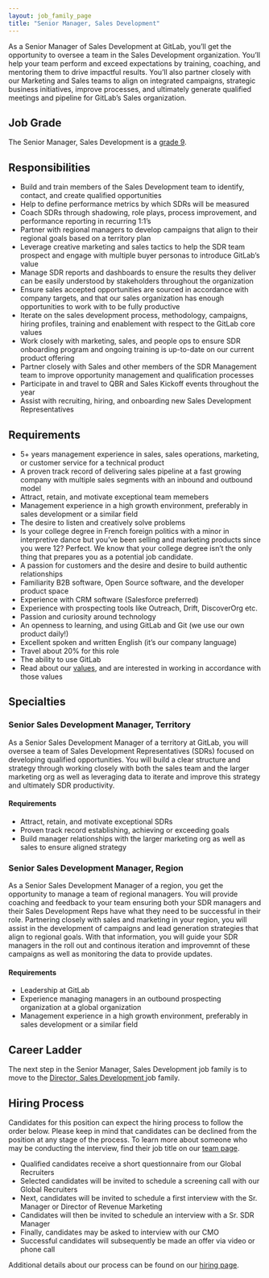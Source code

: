 ```yaml
---
layout: job_family_page
title: "Senior Manager, Sales Development"
---
```


As a Senior Manager of Sales Development at GitLab, you’ll get the opportunity to oversee a team in the Sales Development organization. You’ll help your team perform and exceed expectations by training, coaching, and mentoring them to drive impactful results. You’ll also partner closely with our Marketing and Sales teams to align on integrated campaigns, strategic business initiatives, improve processes, and ultimately generate qualified meetings and pipeline for GitLab’s Sales organization.

## Job Grade

The Senior Manager, Sales Development is a [grade 9](/handbook/total-rewards/compensation/compensation-calculator/#gitlab-job-grades).


## Responsibilities
- Build and train members of the Sales Development team to identify, contact, and create qualified opportunities
- Help to define performance metrics by which SDRs will be measured
- Coach SDRs through shadowing, role plays, process improvement, and performance reporting in recurring 1:1’s
- Partner with regional managers to develop campaigns that align to their regional goals based on a territory plan
- Leverage creative marketing and sales tactics to help the SDR team prospect and engage with multiple buyer personas to introduce GitLab’s value
- Manage SDR reports and dashboards to ensure the results they deliver can be easily understood by stakeholders throughout the organization
- Ensure sales accepted opportunities are sourced in accordance with company targets, and that our sales organization has enough opportunities to work with to be fully productive
- Iterate on the sales development process, methodology, campaigns, hiring profiles, training and enablement with respect to the GitLab core values
- Work closely with marketing, sales, and people ops to ensure SDR onboarding program and ongoing training is up-to-date on our current product offering
- Partner closely with Sales and other members of the SDR Management team to improve opportunity management and qualification processes
- Participate in and travel to QBR and Sales Kickoff events throughout the year
- Assist with recruiting, hiring, and onboarding new Sales Development Representatives

## Requirements
* 5+ years management experience in sales, sales operations, marketing, or customer service for a technical product
* A proven track record of delivering sales pipeline at a fast growing company with multiple sales segments with an inbound and outbound model
* Attract, retain, and motivate exceptional team memebers
* Management experience in a high growth environment, preferably in sales development or a similar field
* The desire to listen and creatively solve problems
* Is your college degree in French foreign politics with a minor in interpretive dance but you’ve been selling and marketing products since you were 12? Perfect. We know that your college degree isn’t the only thing that prepares you as a potential job candidate.
* A passion for customers and the desire and desire to build authentic relationships
* Familiarity B2B software, Open Source software, and the developer product space
* Experience with CRM software (Salesforce preferred)
* Experience with prospecting tools like Outreach, Drift, DiscoverOrg etc.
* Passion and curiosity around technology
* An openness to learning, and using GitLab and Git (we use our own product daily!)
* Excellent spoken and written English (it’s our company language)
* Travel about 20% for this role
* The ability to use GitLab
* Read about our [values](/handbook/values/), and are interested in working in accordance with those values

## Specialties
### Senior Sales Development Manager, Territory
As a Senior Sales Development Manager of a territory at GitLab, you will oversee a team of Sales Development Representatives (SDRs) focused on developing qualified opportunities. You will build a clear structure and strategy through working closely with both the sales team and the larger marketing org as well as leveraging data to iterate and improve this strategy and ultimately SDR productivity.

#### Requirements
*  Attract, retain, and motivate exceptional SDRs
*  Proven track record establishing, achieving or exceeding goals
*  Build manager relationships with the larger marketing org as well as sales to ensure aligned strategy

### Senior Sales Development Manager, Region
As a Senior Sales Development Manager of a region, you get the opportunity to manage a team of regional managers. You will provide coaching and feedback to your team ensuring both your SDR managers and their Sales Development Reps have what they need to be successful in their role. Partnering closely with sales and marketing in your region, you will assist in the development of campaigns and lead generation strategies that align to regional goals. With that information, you will guide your SDR managers in the roll out and continous iteration and improvemnt of these campaigns as well as monitoring the data to provide updates.

#### Requirements
*  Leadership at GitLab
*  Experience managing managers in an outbound prospecting organization at a global organization
*  Management experience in a high growth environment, preferably in sales development or a similar field

## Career Ladder

The next step in the Senior Manager, Sales Development job family is to move to the [Director, Sales Development ](/job-families/marketing/sales-development-leadership/) job family. 

## Hiring Process
Candidates for this position can expect the hiring process to follow the order below. Please keep in mind that candidates can be declined from the position at any stage of the process. To learn more about someone who may be conducting the interview, find their job title on our [team page](/company/team/).

*  Qualified candidates receive a short questionnaire from our Global Recruiters
*  Selected candidates will be invited to schedule a screening call with our Global Recruiters
*  Next, candidates will be invited to schedule a first interview with the Sr. Manager or Director of Revenue Marketing
*  Candidates will then be invited to schedule an interview with a Sr. SDR Manager
*  Finally, candidates may be asked to interview with our CMO
*  Successful candidates will subsequently be made an offer via video or phone call

Additional details about our process can be found on our [hiring page](/handbook/hiring/).

